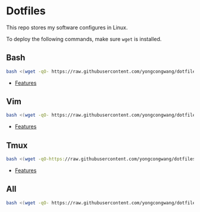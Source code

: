 # Dotfiles
This repo stores my software configures in Linux.

To deploy the following commands, make sure `wget` is installed.

## Bash
```bash
bash <(wget -qO- https://raw.githubusercontent.com/yongcongwang/dotfiles/master/deploy.sh) bash
```

- [Features](https://github.com/yongcongwang/dotfiles/tree/bash)

## Vim

```bash
bash <(wget -qO- https://raw.githubusercontent.com/yongcongwang/dotfiles/master/deploy.sh) vim
```
- [Features](https://github.com/yongcongwang/dotfiles/tree/vim)

## Tmux

```bash
bash <(wget -qO-https://raw.githubusercontent.com/yongcongwang/dotfiles/master/deploy.sh) tmux
```
- [Features](https://github.com/yongcongwang/dotfiles/tree/tmux)

## All
```bash
bash <(wget -qO- https://raw.githubusercontent.com/yongcongwang/dotfiles/master/deploy.sh) all
```
